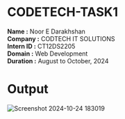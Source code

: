 # CODETECH-TASK1

**Name :** Noor E Darakhshan <br>
**Company :** CODTECH IT SOLUTIONS<br>
**Intern ID :** CT12DS2205<br>
**Domain :** Web Development<br>
**Duration :** August to October, 2024<br>

# Output

![Screenshot 2024-10-24 183019](https://github.com/user-attachments/assets/7bcd3aa7-f789-467e-8159-120270985782)
